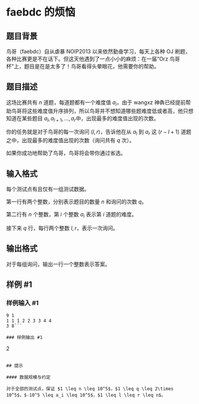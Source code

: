 # faebdc 的烦恼

## 题目背景

鸟哥（faebdc）自从虐暴 NOIP2013 以来依然勤奋学习，每天上各种 OJ 刷题，各种比赛更是不在话下。但这天他遇到了一点小小的麻烦：在一届“Orz 鸟哥杯”上，题目是在是太多了！鸟哥看得头晕眼花，他需要你的帮助。

## 题目描述

这场比赛共有 $n$ 道题，每道题都有一个难度值 $a_i$，由于 wangxz 神犇已经提前帮助鸟哥将这些难度值升序排列，所以鸟哥并不想知道哪些题难度低或者高，他只想知道在某些题目 $a_l,a_{l+1},\ldots,a_r$中，出现最多的难度值出现的次数。


你的任务就是对于鸟哥的每一次询问 $(l, r)$，告诉他在从 $a_l$ 到 $a_r$ 这 $(r-l+1)$ 道题之中，出现最多的难度值出现的次数（询问共有 $q$ 次）。


如果你成功地帮助了鸟哥，鸟哥将会带你通过省选。


## 输入格式

每个测试点有且仅有一组测试数据。

第一行有两个整数，分别表示题目的数量 $n$ 和询问的次数 $q$。

第二行有 $n$ 个整数，第 $i$ 个整数 $a_i$ 表示第 $i$ 道题的难度。

接下来 $q$ 行，每行两个整数 $l, r$，表示一次询问。

## 输出格式

对于每组询问，输出一行一个整数表示答案。

## 样例 #1

### 样例输入 #1
```
9 1
1 1 1 2 2 3 3 4 4
3 8```

### 样例输出 #1

```
2
```

## 提示

#### 数据规模与约定

对于全部的测试点，保证 $1 \leq n \leq 10^5$，$1 \leq q \leq 2\times 10^5$，$-10^5 \leq a_i \leq 10^5$，$1 \leq l \leq r \leq n$。
